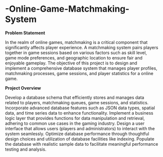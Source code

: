 # -Online-Game-Matchmaking-System

**Problem Statement**

In the realm of online games, matchmaking is a critical component that significantly affects player experience. A matchmaking system pairs players together in game sessions based on various factors such as skill level, game mode preferences, and geographic location to ensure fair and enjoyable gameplay. The objective of this project is to design and implement a comprehensive database system that manages player profiles, matchmaking processes, game sessions, and player statistics for a online game.

**Project Overview**

Develop a database schema that efficiently stores and manages data related to players, matchmaking queues, game sessions, and statistics.
Incorporate advanced database features such as JSON data types, spatial data, and time series data to enhance functionality.
Implement a business logic layer that provides functions for data manipulation and retrieval, adhering to common use cases in the gaming industry.
Design a user interface that allows users (players and administrators) to interact with the system seamlessly.
Optimize database performance through thoughtful design choices and utilization of database facilities like indexing.
Populate the database with realistic sample data to facilitate meaningful performance testing and analysis.
